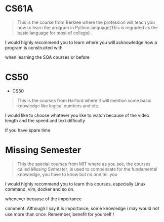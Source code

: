 # CS61A
>This is the course from Berklee where the profession will teach you how to learn the program in Python language(This is regraded as the basic language for most of college) .


I would highly recommend you to learn where you will acknowledge how a program is constructed with

when learning the SQA courses or before
# CS50
* CS50
>This is the courses from Harford where it will mention some basic knowledge like logical numbers and etc. 

I would like to choose whatever you like to watch because of the video length and the speed and text difficulty

if you have spare time

# Missing Semester

>This the special courses from MIT where as you see, the courses called *Missing Semester*, is used to compensate for the fundamental knowledge, you have to know but no one tell you


I would highly recommend you to learn this courses, especially Linux command, vim, docker and so on.

whenever because of the importance

comment: Although I say it is importance, some knowledge i may would not use more than once. Remember, benefit for yourself！

